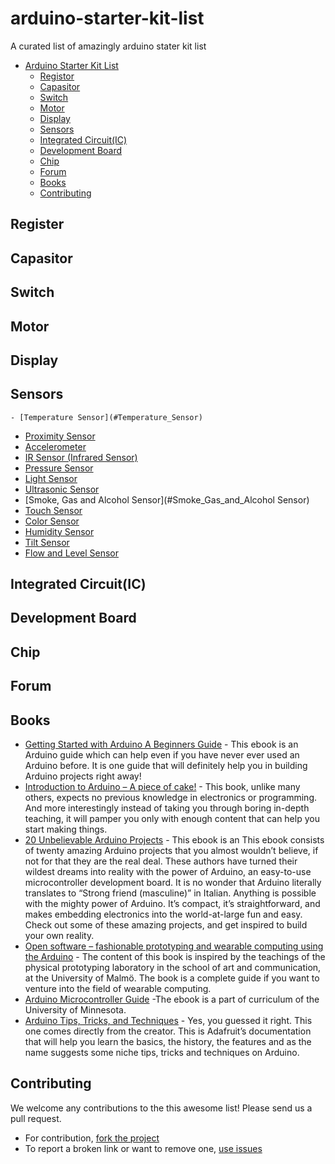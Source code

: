 # arduino-starter-kit-list
A curated list of amazingly arduino stater kit list


- [Arduino Starter Kit List](#kit-list)
	- [Registor](#registor)
	- [Capasitor](#capasitor)
  - [Switch](#switch)
  - [Motor](#motor)
  - [Display](#display)
  - [Sensors](sensors)
  - [Integrated Circuit(IC)](#ic)
  - [Development Board](#db)
  - [Chip](#chip)
  - [Forum](#forum)
  - [Books](#books)
  - [Contributing](#contributing)

## Register

## Capasitor

## Switch

## Motor

## Display

## Sensors
	- [Temperature Sensor](#Temperature_Sensor)
 - [Proximity Sensor](#Proximity_Sensor)
 - [Accelerometer](#Accelerometer)
 - [IR Sensor (Infrared Sensor)](#IR_Sensor)
 - [Pressure Sensor](#Pressure_Sensor)
 - [Light Sensor](#Light_Sensor)
 - [Ultrasonic Sensor](#Ultrasonic_Sensor)
 - [Smoke, Gas and Alcohol Sensor](#Smoke_Gas_and_Alcohol Sensor)
 - [Touch Sensor](#Touch_Sensor)
 - [Color Sensor](#Color_Sensor)
 - [Humidity Sensor](#Humidity_Sensor)
 - [Tilt Sensor](#Tilt_Sensor)
 - [Flow and Level Sensor](#Flow_and_Level)


## Integrated Circuit(IC)

## Development Board

## Chip

## Forum

## Books

* [Getting Started with Arduino A Beginners Guide](http://manuals.makeuseof.com.s3.amazonaws.com/for-mobile/Arduino_-_MakeUseOf.com.pdf) - This ebook is an Arduino guide which can help even if you have never ever used an Arduino before. It is one guide that will definitely help you in building Arduino projects right away!
* [Introduction to Arduino – A piece of cake!](http://www.introtoarduino.com/downloads/IntroArduinoBook.pdf) - This book, unlike many others, expects no previous knowledge in electronics or programming. And more interestingly instead of taking you through boring in-depth teaching, it will pamper you only with enough content that can help you start making things.
* [20 Unbelievable Arduino Projects](http://www.nfiautomation.org/FREE_Download/Technical%20Documents/Arduino/20-Unbelievable-Arduino-Projects.pdf) - This ebook is an This ebook consists of twenty amazing Arduino projects that you almost wouldn’t believe, if not for that they are the real deal. These authors have turned their wildest dreams into reality with the power of Arduino, an easy-to-use microcontroller development board. It is no wonder that Arduino literally translates to “Strong friend (masculine)” in Italian. Anything is possible with the mighty power of Arduino. It’s compact, it’s straightforward, and makes embedding electronics into the world-at-large fun and easy. Check out some of these amazing projects, and get inspired to build your own reality.
* [Open software – fashionable prototyping and wearable computing using the Arduino](http://softwear.cc/book/files/Open_Softwear-beta090712.pdf) - The content of this book is inspired by the teachings of the physical prototyping laboratory in the school of art and communication, at the University of Malmö. The book is a complete guide if you want to venture into the field of wearable computing.
* [Arduino Microcontroller Guide](http://www.me.umn.edu/courses/me2011/arduino/) -The ebook is a part of curriculum of the University of Minnesota.
* [Arduino Tips, Tricks, and Techniques](http://learn.adafruit.com/downloads/pdf/arduino-tips-tricks-and-techniques.pdf) - Yes, you guessed it right. This one comes directly from the creator. This is Adafruit’s documentation that will help you learn the basics, the history, the features and as the name suggests some niche tips, tricks and techniques on Arduino.

## Contributing

We welcome any contributions to the this awesome list! Please send us a pull request.

* For contribution, [fork the project](https://github.com/istiyakaminsanto/arduino-starter-kit-list/fork)
* To report a broken link or want to remove one, [use issues](https://github.com/istiyakaminsanto/arduino-starter-kit-list/issues)

